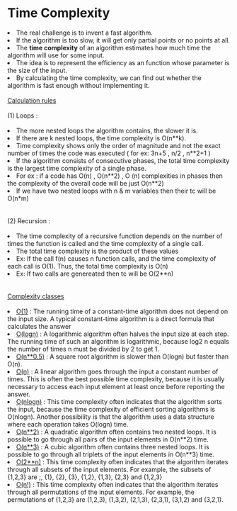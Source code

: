 # Time Complexity

<li>The real challenge is to invent a fast algorithm.</li>
<li>If the algorithm is too slow, it will get only partial points or no points at all.</li>
<li>The <b>time complexity</b> of an algorithm estimates how much time the algorithm will use for some input.</li>
<li>The idea is to represent the efficiency as an function whose parameter is the size of the input. </li>
<li>By calculating the time complexity, we can find out whether the algorithm is fast enough without implementing it.</li>
<br>
<ins>Calculation rules</ins>
<br><br>
(1) Loops : 
<br><br>
<li>The more nested loops the algorithm contains, the slower it is.</li>
<li>If there are k nested loops, the time complexity is O(n**k).</li>
<li>Time complexity shows only the order of magnitude and not the exact number of times the code was executed ( for ex: 3n+5 , n/2 , n**2+1 )</li>
<li>If the algorithm consists of consecutive phases, the total time complexity is the largest time complexity of a single phase.</li>
<li>For ex : if a code has O(n) , O(n**2) , O (n) complexities in phases then the complexity of the overall code will be just O(n**2)</li>
<li>If we have two nested loops with n & m variables then their tc will be O(n*m)</li>
<br><br>
(2) Recursion : 
<br><br>
<li>The time complexity of a recursive function depends on the number of times the function is called and the time complexity of a single call. </li>
<li>The total time complexity is the product of these values</li>
<li>Ex: If the call f(n) causes n function calls, and the time complexity of each call is O(1). Thus, the total time complexity is O(n)</li>
<li>Ex: If two calls are genereated then tc will be O(2**n)</li>
<br><br>
<ins>Complexity classes</ins><br><br>
<li><ins>O(1)</ins> : The running time of a constant-time algorithm does not depend on the
input size. A typical constant-time algorithm is a direct formula that
calculates the answer</li>
<li><ins>O(logn)</ins> : A logarithmic algorithm often halves the input size at each step. The
running time of such an algorithm is logarithmic, because log2 n equals the
number of times n must be divided by 2 to get 1.</li>
<li><ins>O(n**0.5)</ins> : A square root algorithm is slower than O(logn) but faster than O(n).
</li>
<li><ins>O(n)</ins> :  A linear algorithm goes through the input a constant number of times. This
is often the best possible time complexity, because it is usually necessary to
access each input element at least once before reporting the answer.</li>
<li><ins>O(nlogn)</ins> : This time complexity often indicates that the algorithm sorts the input,
because the time complexity of efficient sorting algorithms is O(nlogn).
Another possibility is that the algorithm uses a data structure where each
operation takes O(logn) time.</li>
<li><ins>O(n**2)</ins> : A quadratic algorithm often contains two nested loops. It is possible to
go through all pairs of the input elements in O(n**2) time.</li>
<li><ins>O(n**3)</ins> : A cubic algorithm often contains three nested loops. It is possible to go
through all triplets of the input elements in O(n**3) time.</li>
<li><ins>O(2**n)</ins> : This time complexity often indicates that the algorithm iterates through
all subsets of the input elements. For example, the subsets of {1,2,3} are ;,
{1}, {2}, {3}, {1,2}, {1,3}, {2,3} and {1,2,3}</li>
<li><ins>O(n!)</ins> : This time complexity often indicates that the algorithm iterates through
all permutations of the input elements. For example, the permutations of
{1,2,3} are (1,2,3), (1,3,2), (2,1,3), (2,3,1), (3,1,2) and (3,2,1).
</li>
